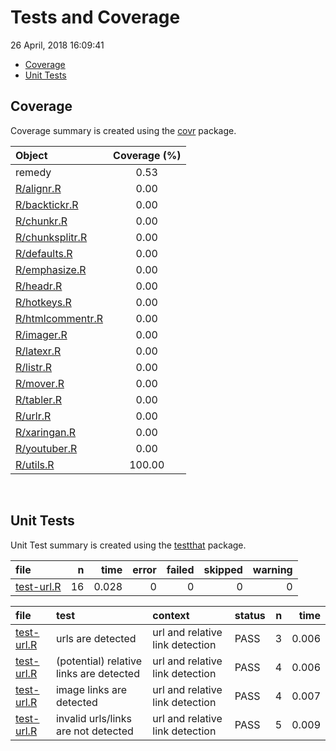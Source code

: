 Tests and Coverage
================
26 April, 2018 16:09:41

-   [Coverage](#coverage)
-   [Unit Tests](#unit-tests)

Coverage
--------

Coverage summary is created using the [covr](https://github.com/r-lib/covr) package.

| Object                                  | Coverage (%) |
|:----------------------------------------|:------------:|
| remedy                                  |     0.53     |
| [R/alignr.R](../R/alignr.R)             |     0.00     |
| [R/backtickr.R](../R/backtickr.R)       |     0.00     |
| [R/chunkr.R](../R/chunkr.R)             |     0.00     |
| [R/chunksplitr.R](../R/chunksplitr.R)   |     0.00     |
| [R/defaults.R](../R/defaults.R)         |     0.00     |
| [R/emphasize.R](../R/emphasize.R)       |     0.00     |
| [R/headr.R](../R/headr.R)               |     0.00     |
| [R/hotkeys.R](../R/hotkeys.R)           |     0.00     |
| [R/htmlcommentr.R](../R/htmlcommentr.R) |     0.00     |
| [R/imager.R](../R/imager.R)             |     0.00     |
| [R/latexr.R](../R/latexr.R)             |     0.00     |
| [R/listr.R](../R/listr.R)               |     0.00     |
| [R/mover.R](../R/mover.R)               |     0.00     |
| [R/tabler.R](../R/tabler.R)             |     0.00     |
| [R/urlr.R](../R/urlr.R)                 |     0.00     |
| [R/xaringan.R](../R/xaringan.R)         |     0.00     |
| [R/youtuber.R](../R/youtuber.R)         |     0.00     |
| [R/utils.R](../R/utils.R)               |    100.00    |

<br>

Unit Tests
----------

Unit Test summary is created using the [testthat](https://github.com/r-lib/testthat) package.

| file                              |    n|   time|  error|  failed|  skipped|  warning|
|:----------------------------------|----:|------:|------:|-------:|--------:|--------:|
| [test-url.R](testthat/test-url.R) |   16|  0.028|      0|       0|        0|        0|

| file                              | test                                    | context                         | status |    n|   time|
|:----------------------------------|:----------------------------------------|:--------------------------------|:-------|----:|------:|
| [test-url.R](testthat/test-url.R) | urls are detected                       | url and relative link detection | PASS   |    3|  0.006|
| [test-url.R](testthat/test-url.R) | (potential) relative links are detected | url and relative link detection | PASS   |    4|  0.006|
| [test-url.R](testthat/test-url.R) | image links are detected                | url and relative link detection | PASS   |    4|  0.007|
| [test-url.R](testthat/test-url.R) | invalid urls/links are not detected     | url and relative link detection | PASS   |    5|  0.009|
